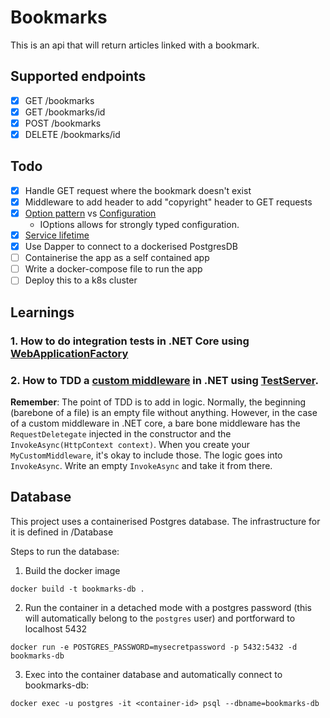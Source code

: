 # Bookmarks

This is an api that will return articles linked with a bookmark.

## Supported endpoints

- [x] GET /bookmarks
- [x] GET /bookmarks/id
- [x] POST /bookmarks
- [x] DELETE /bookmarks/id

## Todo
- [x] Handle GET request where the bookmark doesn't exist
- [x] Middleware to add header to add "copyright" header to GET requests
- [x] [Option pattern](https://docs.microsoft.com/en-us/aspnet/core/fundamentals/configuration/options?view=aspnetcore-3.1) vs [Configuration](https://docs.microsoft.com/en-us/aspnet/core/fundamentals/configuration/?view=aspnetcore-3.1)
  - IOptions allows for strongly typed configuration.
- [x] [Service lifetime](https://docs.microsoft.com/en-us/aspnet/core/fundamentals/dependency-injection?view=aspnetcore-3.1#service-lifetimes)
- [x] Use Dapper to connect to a dockerised PostgresDB
- [ ] Containerise the app as a self contained app
- [ ] Write a docker-compose file to run the app
- [ ] Deploy this to a k8s cluster

## Learnings

### 1. How to do integration tests in .NET Core using [WebApplicationFactory](https://docs.microsoft.com/en-us/aspnet/core/test/integration-tests?view=aspnetcore-3.1)
### 2. How to TDD a [custom middleware](https://docs.microsoft.com/en-us/aspnet/core/fundamentals/middleware/write?view=aspnetcore-3.1) in .NET using [TestServer](https://docs.microsoft.com/en-us/aspnet/core/test/middleware?view=aspnetcore-3.1). 

**Remember**: The point of TDD is to add in logic. Normally, the beginning (barebone of a file) is an empty file without anything. However, in the case of a custom middleware in .NET core, a bare bone middleware has the `RequestDeletegate` injected in the constructor and the `InvokeAsync(HttpContext context)`. When you create your `MyCustomMiddleware`, it's okay to include those. The logic goes into `InvokeAsync`. Write an empty `InvokeAsync` and take it from there.


## Database
This project uses a containerised Postgres database. The infrastructure for it is defined in /Database

Steps to run the database:

1. Build the docker image

```
docker build -t bookmarks-db .
```

2. Run the container in a detached mode with a postgres password (this will automatically belong to the `postgres` user) and portforward to localhost 5432

```
docker run -e POSTGRES_PASSWORD=mysecretpassword -p 5432:5432 -d bookmarks-db 
```

3. Exec into the container database and automatically connect to bookmarks-db:

```
docker exec -u postgres -it <container-id> psql --dbname=bookmarks-db
```